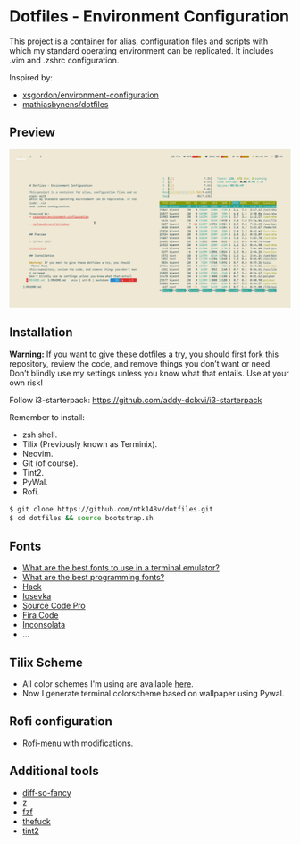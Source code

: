 # Dotfiles - Environment Configuration

This project is a container for alias, configuration files and scripts with
which my standard operating environment can be replicated. It includes .vim
and .zshrc configuration.

Inspired by:
- [xsgordon/environment-configuration](https://github.com/xsgordon/environment-configuration)
- [mathiasbynens/dotfiles](https://github.com/mathiasbynens/dotfiles)

## Preview


![](./screenshots/Screenshot_2020-05-30_16-43-21.png)

## Installation

**Warning:** If you want to give these dotfiles a try, you should first fork
this repository, review the code, and remove things you don’t want or need.
Don’t blindly use my settings unless you know what that entails. Use at your
own risk!

Follow i3-starterpack: https://github.com/addy-dclxvi/i3-starterpack

Remember to install:
* zsh shell.
* Tilix (Previously known as Terminix).
* Neovim.
* Git (of course).
* Tint2.
* PyWal.
* Rofi.

```zsh
$ git clone https://github.com/ntk148v/dotfiles.git
$ cd dotfiles && source bootstrap.sh
```

## Fonts

* [What are the best fonts to use in a terminal emulator?](https://www.slant.co/topics/7014/~fonts-to-use-in-a-terminal-emulator)
* [What are the best programming fonts?](https://www.slant.co/topics/67/~best-programming-fonts)
* [Hack](https://github.com/source-foundry/Hack)
* [Iosevka](https://github.com/be5invis/Iosevka)
* [Source Code Pro](https://github.com/adobe-fonts/source-code-pro)
* [Fira Code](https://github.com/tonsky/FiraCode)
* [Inconsolata](https://github.com/google/fonts/tree/master/ofl/inconsolata)
* ...

## Tilix Scheme

* All color schemes I'm using are available [here](https://github.com/storm119/Tilix-Themes).
* Now I generate terminal colorscheme based on wallpaper using Pywal.

## Rofi configuration

* [Rofi-menu](https://gitlab.com/vahnrr/rofi-menus) with modifications.

## Additional tools

* [diff-so-fancy](https://github.com/so-fancy/diff-so-fancy)
* [z](https://github.com/rupa/z)
* [fzf](https://github.com/junegunn/fzf)
* [thefuck](https://github.com/nvbn/thefuck)
* [tint2](https://gitlab.com/o9000/tint2)
